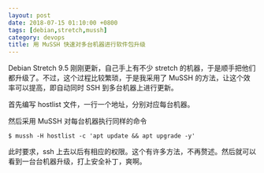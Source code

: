 ```yaml
---
layout: post
date: 2018-07-15 01:10:00 +0800
tags: [debian,stretch,mussh]
category: devops
title: 用 MuSSH 快速对多台机器进行软件包升级
---
```


Debian Stretch 9.5 刚刚更新，自己手上有不少 stretch 的机器，于是顺手把他们都升级了。不过，这个过程比较繁琐，于是我采用了 MuSSH 的方法，让这个效率可以提高，即自动同时 SSH 到多台机器上进行更新。

首先编写 hostlist 文件，一行一个地址，分别对应每台机器。

然后采用 MuSSH 对每台机器执行同样的命令

```shell
$ mussh -H hostlist -c 'apt update && apt upgrade -y'
```

此时要求，ssh 上去以后有相应的权限。这个有许多方法，不再赘述。然后就可以看到一台台机器升级，打上安全补丁，爽啊。
